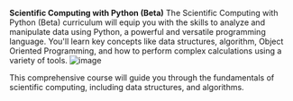 **Scientific Computing with Python (Beta)**
The Scientific Computing with Python (Beta) curriculum will equip you with the skills to analyze and manipulate data using Python, a powerful and versatile programming language. You'll learn key concepts like data structures, algorithm, Object Oriented Programming, and how to perform complex calculations using a variety of tools.
![image](https://github.com/user-attachments/assets/31ab5253-f7b5-4b1d-ab1e-8eea9ced7b33)


This comprehensive course will guide you through the fundamentals of scientific computing, including data structures, and algorithms.
